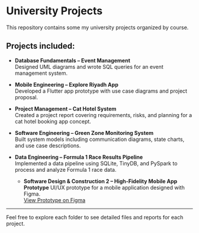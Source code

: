 # University Projects

This repository contains some my university projects organized by course. 

## Projects included:

- **Database Fundamentals – Event Management**  
  Designed UML diagrams and wrote SQL queries for an event management system.

- **Mobile Engineering – Explore Riyadh App**  
  Developed a Flutter app prototype with use case diagrams and project proposal.

- **Project Management – Cat Hotel System**  
  Created a project report covering requirements, risks, and planning for a cat hotel booking app concept.

- **Software Engineering – Green Zone Monitoring System**  
  Built system models including communication diagrams, state charts, and use case descriptions.

- **Data Engineering – Formula 1 Race Results Pipeline**  
  Implemented a data pipeline using SQLite, TinyDB, and PySpark to process and analyze Formula 1 race data.

  - **Software Design & Construction 2  – High-Fidelity Mobile App Prototype**
  UI/UX prototype for a mobile application designed with Figma.  
  [View Prototype on Figma](https://www.figma.com/proto/YtX9xNsYiY1fQq5e1no8eZ/Lab1-%D8%AA%D8%B5%D9%85%D9%8A%D9%85?node-id=112-272&node-type=canvas&t=QD6HOZ2dvN8Cueb6-1&scaling=scale-down&content-scaling=fixed&page-id=34%3A103)


---

Feel free to explore each folder to see detailed files and reports for each project.
